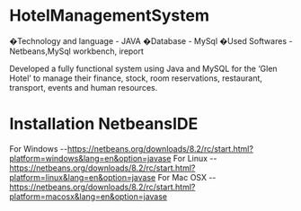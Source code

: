 # HotelManagementSystem
�Technology and language - JAVA �Database - MySql �Used Softwares - Netbeans,MySql workbench, ireport

Developed a fully functional system using Java and MySQL for the ‘Glen Hotel’ to manage their
finance, stock, room reservations, restaurant, transport, events and human resources.

# Installation NetbeansIDE
For Windows --https://netbeans.org/downloads/8.2/rc/start.html?platform=windows&lang=en&option=javase
For Linux --https://netbeans.org/downloads/8.2/rc/start.html?platform=linux&lang=en&option=javase
For Mac OSX --https://netbeans.org/downloads/8.2/rc/start.html?platform=macosx&lang=en&option=javase
